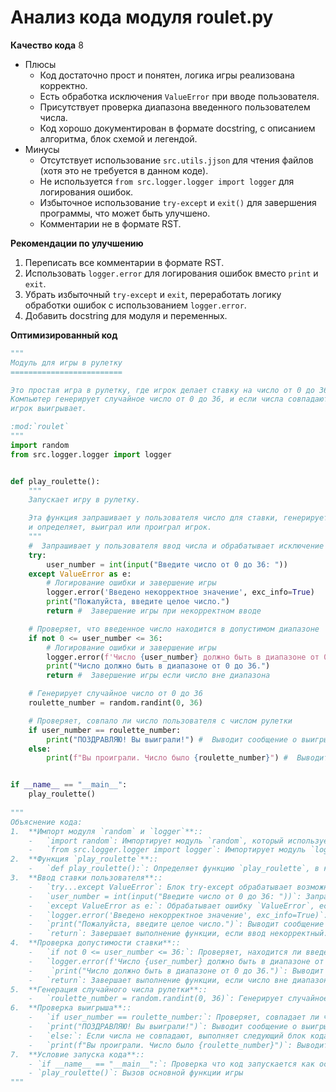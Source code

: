 # Анализ кода модуля roulet.py

**Качество кода**
8
- Плюсы
    - Код достаточно прост и понятен, логика игры реализована корректно.
    - Есть обработка исключения `ValueError` при вводе пользователя.
    - Присутствует проверка диапазона введенного пользователем числа.
    - Код хорошо документирован в формате docstring, с описанием алгоритма, блок схемой и легендой.
- Минусы
    - Отсутствует использование `src.utils.jjson` для чтения файлов (хотя это не требуется в данном коде).
    - Не используется `from src.logger.logger import logger` для логирования ошибок.
    - Избыточное использование `try-except` и `exit()` для завершения программы, что может быть улучшено.
    - Комментарии не в формате RST.

**Рекомендации по улучшению**

1.  Переписать все комментарии в формате RST.
2.  Использовать `logger.error` для логирования ошибок вместо `print` и `exit`.
3.  Убрать избыточный `try-except` и `exit`, переработать логику обработки ошибок с использованием `logger.error`.
4.  Добавить docstring для модуля и переменных.

**Оптимизированный код**

```python
"""
Модуль для игры в рулетку
=========================

Это простая игра в рулетку, где игрок делает ставку на число от 0 до 36.
Компьютер генерирует случайное число от 0 до 36, и если числа совпадают,
игрок выигрывает.

:mod:`roulet`
"""
import random
from src.logger.logger import logger


def play_roulette():
    """
    Запускает игру в рулетку.

    Эта функция запрашивает у пользователя число для ставки, генерирует случайное число,
    и определяет, выиграл или проиграл игрок.
    """
    #  Запрашивает у пользователя ввод числа и обрабатывает исключение при некорректном вводе
    try:
        user_number = int(input("Введите число от 0 до 36: "))
    except ValueError as e:
        # Логирование ошибки и завершение игры
        logger.error('Введено некорректное значение', exc_info=True)
        print("Пожалуйста, введите целое число.")
        return #  Завершение игры при некорректном вводе

    # Проверяет, что введенное число находится в допустимом диапазоне
    if not 0 <= user_number <= 36:
        # Логирование ошибки и завершение игры
        logger.error(f'Число {user_number} должно быть в диапазоне от 0 до 36')
        print("Число должно быть в диапазоне от 0 до 36.")
        return #  Завершение игры если число вне диапазона

    # Генерирует случайное число от 0 до 36
    roulette_number = random.randint(0, 36)

    # Проверяет, совпало ли число пользователя с числом рулетки
    if user_number == roulette_number:
        print("ПОЗДРАВЛЯЮ! Вы выиграли!") #  Выводит сообщение о выигрыше
    else:
        print(f"Вы проиграли. Число было {roulette_number}") #  Выводит сообщение о проигрыше и выпавшее число


if __name__ == "__main__":
    play_roulette()
    
"""
Объяснение кода:
1.  **Импорт модуля `random` и `logger`**::
    -   `import random`: Импортирует модуль `random`, который используется для генерации случайного числа.
    -   `from src.logger.logger import logger`: Импортирует модуль `logger` для логирования ошибок.
2.  **Функция `play_roulette`**::
    -   `def play_roulette():`: Определяет функцию `play_roulette`, в которой происходит основной процесс игры.
3.  **Ввод ставки пользователя**::
    -   `try...except ValueError`: Блок try-except обрабатывает возможные ошибки ввода.
    -   `user_number = int(input("Введите число от 0 до 36: "))`: Запрашивает у пользователя число, на которое он хочет поставить.
    -   `except ValueError as e:`: Обрабатывает ошибку `ValueError`, если пользователь вводит не число.
    -   `logger.error('Введено некорректное значение', exc_info=True)`: Логирует ошибку, используя `logger.error`.
    -   `print("Пожалуйста, введите целое число.")`: Выводит сообщение о необходимости ввести целое число.
    -   `return`: Завершает выполнение функции, если ввод некорректный.
4.  **Проверка допустимости ставки**::
    -   `if not 0 <= user_number <= 36:`: Проверяет, находится ли введенное число в допустимом диапазоне от 0 до 36.
    -   `logger.error(f'Число {user_number} должно быть в диапазоне от 0 до 36')`: Логирует ошибку если число вне диапазона.
    -    `print("Число должно быть в диапазоне от 0 до 36.")`: Выводит сообщение о том что число должно быть в диапазоне от 0 до 36.
    -   `return`: Завершает выполнение функции, если число вне диапазона.
5.  **Генерация случайного числа рулетки**::
    -   `roulette_number = random.randint(0, 36)`: Генерирует случайное целое число в диапазоне от 0 до 36, представляющее результат "вращения" рулетки.
6.  **Проверка выигрыша**::
    -   `if user_number == roulette_number:`: Проверяет, совпадает ли число, введенное пользователем, с числом, выпавшим на рулетке.
    -   `print("ПОЗДРАВЛЯЮ! Вы выиграли!")`: Выводит сообщение о выигрыше, если числа совпадают.
    -   `else:`: Если числа не совпадают, выполняет следующий блок кода.
    -   `print(f"Вы проиграли. Число было {roulette_number}")`: Выводит сообщение о проигрыше и выпавшее число на рулетке.
7.  **Условие запуска кода**::
    - `if __name__ == "__main__":`: Проверка что код запускается как основной
    - `play_roulette()`: Вызов основной функции игры
"""
```